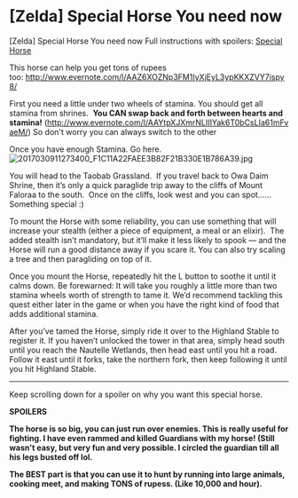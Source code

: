 # [Zelda] Special Horse You need now

\[Zelda\] Special Horse You need now
Full instructions with spoilers: [Special Horse](https://www.polygon.com/platform/amp/zelda-breath-of-the-wild-guide-walkthrough/2017/3/9/14859942/how-to-giant-horse-breath-of-the-wild)

This horse can help you get tons of rupees too: <http://www.evernote.com/l/AAZ6XOZNp3FM1IyXjEyL3ypKKXZVY7ispy8/>

First you need a little under two wheels of stamina. You should get all stamina from shrines. 
**You CAN swap back and forth between hearts and stamina!** (<http://www.evernote.com/l/AAYtpXJXmrNLIIIYak6T0bCsLIa61mFvaeM/>)
So don't worry you can always switch to the other

Once you have enough Stamina. Go here.
![2017030911273400_F1C11A22FAEE3B82F21B330E1B786A39.jpg](https://cdn.vox-cdn.com/thumbor/3Yg5nFzGbZ5nM_j8haDz_QiwTIc=/1400x0/filters:no_upscale()/cdn.vox-cdn.com/uploads/chorus_asset/file/8125701/2017030911273400_F1C11A22FAEE3B82F21B330E1B786A39.jpg)

You will head to the Taobab Grassland. 
If you travel back to Owa Daim Shrine, then it’s only a quick paraglide trip away to the cliffs of Mount Faloraa to the south. 
Once on the cliffs, look west and you can spot...... Something special :)

To mount the Horse with some reliability, you can use something that will increase your stealth (either a piece of equipment, a meal or an elixir). 
The added stealth isn’t mandatory, but it’ll make it less likely to spook — and the Horse will run a good distance away if you scare it. You can also try scaling a tree and then paragliding on top of it.

Once you mount the Horse, repeatedly hit the L button to soothe it until it calms down. Be forewarned: It will take you roughly a little more than two stamina wheels worth of strength to tame it. We’d recommend tackling this quest either later in the game or when you have the right kind of food that adds additional stamina.

After you’ve tamed the Horse, simply ride it over to the Highland Stable to register it. If you haven’t unlocked the tower in that area, simply head south until you reach the Nautelle Wetlands, then head east until you hit a road. Follow it east until it forks, take the northern fork, then keep following it until you hit Highland Stable.

* * *

Keep scrolling down for a spoiler on why you want this special horse.

**SPOILERS**

**The horse is so big, you can just run over enemies. This is really useful for fighting. I have even rammed and killed Guardians with my horse! (Still wasn't easy, but very fun and very possible. I circled the guardian till all his legs busted off lol.**

**The BEST part is that you can use it to hunt by running into large animals, cooking meet, and making TONS of rupess. (Like 10,000 and hour).**

